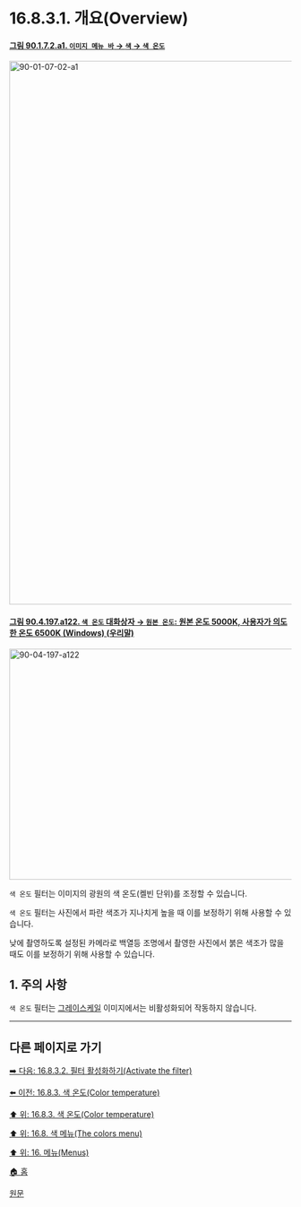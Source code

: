 # 16.8.3.1. 개요(Overview)

<a id="90-01-07-02-a1"></a>

#### [그림 90.1.7.2.a1. `이미지 메뉴 바` → `색` → `색 온도`](./90-01-07-02-color_temperature.md#90-01-07-02-a1)
<img width="916" height="970" alt="90-01-07-02-a1" src="https://github.com/user-attachments/assets/7b835362-daba-4cfa-9b3e-60b21fa08d2f" />

<a id="90-04-197-a122"></a>

#### [그림 90.4.197.a122. `색 온도` 대화상자 → `원본 온도`: 원본 온도 5000K, 사용자가 의도한 온도 6500K (Windows) (우리말)](./90-04-0197-color_temperature.md#90-04-197-a122)
<img width="640" height="412" alt="90-04-197-a122" src="https://github.com/user-attachments/assets/1ee2dda6-9e85-46be-a3e3-9392909cf814" />

`색 온도` 필터는 이미지의 광원의 색 온도(켈빈 단위)를 조정할 수 있습니다.

`색 온도` 필터는 사진에서 파란 색조가 지나치게 높을 때 이를 보정하기 위해 사용할 수 있습니다.

낮에 촬영하도록 설정된 카메라로 백열등 조명에서 촬영한 사진에서 붉은 색조가 많을 때도 이를 보정하기 위해 사용할 수 있습니다.

<a id="16-08-03-01-s1"></a>

## 1. 주의 사항
`색 온도` 필터는 [그레이스케일](./19-glossaryx-color_mode_grayscale.md) 이미지에서는 비활성화되어 작동하지 않습니다.

***

## 다른 페이지로 가기

[➡️ 다음: 16.8.3.2. 필터 활성화하기(Activate the filter)](./16-08-03-02-activate_the_filter.md)

[⬅️ 이전: 16.8.3. 색 온도(Color temperature)](./16-08-03-00-color-temperature.md)

[⬆️ 위: 16.8.3. 색 온도(Color temperature)](./16-08-03-00-color-temperature.md)

[⬆️ 위: 16.8. 색 메뉴(The colors menu)](./16-08-00-the-colors-menu.md)

[⬆️ 위: 16. 메뉴(Menus)](./16-00-menus.md)

[🏠 홈](./00-home.md)

[원문](https://docs.gimp.org/2.10/ko/gimp-filter-color-temperature.html#idm30644)